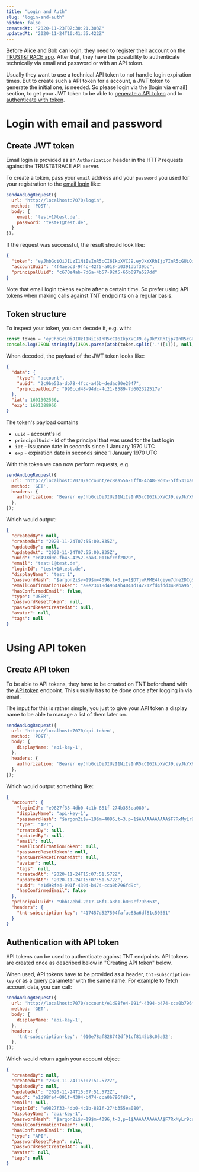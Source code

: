 ```yaml
---
title: "Login and Auth"
slug: "login-and-auth"
hidden: false
createdAt: "2020-11-23T07:30:21.303Z"
updatedAt: "2020-11-24T10:41:35.422Z"
---
```


Before Alice and Bob can login, they need to register their account on the [TRUST&TRACE app](https://app.trust-trace.com). After that, they have the possibility to authenticate technically via email and password or with an API token.

Usually they want to use a technical API token to not handle login expiration times. But to create such a API token for a account, a JWT token to generate the initial one, is needed. So please login via the [login via email] section, to get your JWT token to be able to [generate a API token](#create-api-token) and to [authenticate with token](#authentication-with-api-token).

# Login with email and password

## Create JWT token

Email login is provided as an `Authorization` header in the HTTP requests against the TRUST&TRACE API server.

To create a token, pass your `email` address and your `password` you used for your registration to the [email login] like:

```js
sendAndLogRequest({
  url: 'http://localhost:7070/login',
  method: 'POST',
  body: {
    email: 'test+1@test.de',
    password: 'test+1@test.de',
  }
});

```

If the request was successful, the result should look like:

```json
{
  "token": "eyJhbGciOiJIUzI1NiIsInR5cCI6IkpXVCJ9.eyJkYXRhIjp7InR5cGUiOiJhY2NvdW50IiwidXVpZCI6IjRmNGFlYmMzLTlmNGMtNDJmNS1hMDE4LWIwMzkxZGJmMzliYyIsInByaW5jaXBhbFV1aWQiOiJjNjcwZTRhYi03ZDZhLTRiNTctOTJmNS02NWIwOTdhNTI3ZGQifSwiaWF0IjoxNjA2MjI5MDg5LCJleHAiOjE2MDYzMTU0ODl9.CaP3RZVM2tvbu3Ezgs1-81ZEO5Bs_SJKI0JmMf1QkoM",
  "accountUuid": "4f4aebc3-9f4c-42f5-a018-b0391dbf39bc",
  "principalUuid": "c670e4ab-7d6a-4b57-92f5-65b097a527dd"
}
```

Note that email login tokens expire after a certain time. So prefer using API tokens when making calls against TNT endpoints on a regular basis.

## Token structure

To inspect your token, you can decode it, e.g. with:

```js
const token = 'eyJhbGciOiJIUzI1NiIsInR5cCI6IkpXVCJ9.eyJkYXRhIjp7InR5cGUiOiJhY2NvdW50IiwidXVpZCI6IjJjOWJlNTNhLWRiNzgtNGZjYy1hNDViLWRlZGFjOTBlMjk0NyIsInByaW5jaXBhbFV1aWQiOiI5OTBjY2Q0OC05NGRjLTRjMjEtODU4OS03ZDYwMjMyMjUxN2UifSwiaWF0IjoxNjAxMzAyNTY2LCJleHAiOjE2MDEzODg5NjZ9.6znHJrDW2NdXaxwpqnN3_0cj0GTVOSt3HhTHF6sjs98';
console.log(JSON.stringify(JSON.parse(atob(token.split('.')[1])), null, 4));
```

When decoded, the payload of the JWT token looks like:

```json
{
  "data": {
    "type": "account",
    "uuid": "2c9be53a-db78-4fcc-a45b-dedac90e2947",
    "principalUuid": "990ccd48-94dc-4c21-8589-7d602322517e"
  },
  "iat": 1601302566,
  "exp": 1601388966
}
```

The token's payload contains

- `uuid` - account's id
- `principalUuid` - id of the principal that was used for the last login
- `iat` - issuance date in seconds since 1 January 1970 UTC
- `exp` - expiration date in seconds since 1 January 1970 UTC

With this token we can now perform requests, e.g.

```js
sendAndLogRequest({
  url: 'http://localhost:7070/account/ec8ea556-6ff8-4c48-9d05-5ff5314a8680',
  method: 'GET',
  headers: {
    authorization: 'Bearer eyJhbGciOiJIUzI1NiIsInR5cCI6IkpXVCJ9.eyJkYXRhIjp7InR5cGUiOiJhY2NvdW50IiwidXVpZCI6ImVjOGVhNTU2LTZmZjgtNGM0OC05ZDA1LTVmZjUzMTRhODY4MCIsInByaW5jaXBhbFV1aWQiOiI5YmIxMmViZC0yZTE3LTQ2ZjEtYThiMS1iMDA5Y2Y3OWIzNjMifSwiaWF0IjoxNjA2MjI5ODg5LCJleHAiOjE2MDYzMTYyODl9.WlZqXBb6N0T35Yk6hFCi73y2bidXeHwgc6sDpZATVPg';
  },
});
```

Which would output:

```json
{
  "createdBy": null,
  "createdAt": "2020-11-24T07:55:00.835Z",
  "updatedBy": null,
  "updatedAt": "2020-11-24T07:55:00.835Z",
  "uuid": "ed493d0e-fb45-4252-8aa3-0116fcdf2029",
  "email": "test+1@test.de",
  "loginId": "test+1@test.de",
  "displayName": "test 1",
  "passwordHash": "$argon2i$v=19$m=4096,t=3,p=1$DTjwRFME4lgiyu7dne2DCg$Kf7lHjwJr4G+NHRvMp9DjjiylePxcDRHdMJYE/rAooU",
  "emailConfirmationToken": "a8e23418d4964ab4041d142212fd4fdd348eba9b",
  "hasConfirmedEmail": false,
  "type": "USER",
  "passwordResetToken": null,
  "passwordResetCreatedAt": null,
  "avatar": null,
  "tags": null
}
```

# Using API token

## Create API token

To be able to API tokens, they have to be created on TNT beforehand with the [API token] endpoint. This usually has to be done once after logging in via email.

The input for this is rather simple, you just to give your API token a display name to be able to manage a list of them later on.

```js
sendAndLogRequest({
  url: 'http://localhost:7070/api-token',
  method: 'POST',
  body: {
    displayName: 'api-key-1',
  },
  headers: {
    authorization: 'Bearer eyJhbGciOiJIUzI1NiIsInR5cCI6IkpXVCJ9.eyJkYXRhIjp7InR5cGUiOiJhY2NvdW50IiwidXVpZCI6ImVjOGVhNTU2LTZmZjgtNGM0OC05ZDA1LTVmZjUzMTRhODY4MCIsInByaW5jaXBhbFV1aWQiOiI5YmIxMmViZC0yZTE3LTQ2ZjEtYThiMS1iMDA5Y2Y3OWIzNjMifSwiaWF0IjoxNjA2MjI5ODg5LCJleHAiOjE2MDYzMTYyODl9.WlZqXBb6N0T35Yk6hFCi73y2bidXeHwgc6sDpZATVPg';
  },
});
```

Which would output something like:

```json
{
  "account": {
    "loginId": "e9827f33-4db0-4c1b-881f-274b355ea080",
    "displayName": "api-key-1",
    "passwordHash": "$argon2i$v=19$m=4096,t=3,p=1$AAAAAAAAAAA$F7RxMyLr9csBUB7llf2UdBucAUJFlGilSJRr813m+O8",
    "type": "API",
    "createdBy": null,
    "updatedBy": null,
    "email": null,
    "emailConfirmationToken": null,
    "passwordResetToken": null,
    "passwordResetCreatedAt": null,
    "avatar": null,
    "tags": null,
    "createdAt": "2020-11-24T15:07:51.572Z",
    "updatedAt": "2020-11-24T15:07:51.572Z",
    "uuid": "e1d98fe4-091f-4394-b474-cca0b796fd9c",
    "hasConfirmedEmail": false
  },
  "principalUuid": "9bb12ebd-2e17-46f1-a8b1-b009cf79b363",
  "headers": {
    "tnt-subscription-key": "417457d527504fafae83a6df81c50561"
  }
}
```

## Authentication with API token

API tokens can be used to authenticate against TNT endpoints. API tokens are created once as described below in "Creating API token" below.

When used, API tokens have to be provided as a header, `tnt-subscription-key` or as a query parameter with the same name. For example to fetch account data, you can call:

```js
sendAndLogRequest({
  url: 'http://localhost:7070/account/e1d98fe4-091f-4394-b474-cca0b796fd9c',
  method: 'GET',
  body: {
    displayName: 'api-key-1',
  },
  headers: {
    'tnt-subscription-key': '010e78af828742df91cf8145b8c05a92';
  },
});
```

Which would return again your account object:

```json
{
  "createdBy": null,
  "createdAt": "2020-11-24T15:07:51.572Z",
  "updatedBy": null,
  "updatedAt": "2020-11-24T15:07:51.572Z",
  "uuid": "e1d98fe4-091f-4394-b474-cca0b796fd9c",
  "email": null,
  "loginId": "e9827f33-4db0-4c1b-881f-274b355ea080",
  "displayName": "api-key-1",
  "passwordHash": "$argon2i$v=19$m=4096,t=3,p=1$AAAAAAAAAAA$F7RxMyLr9csBUB7llf2UdBucAUJFlGilSJRr813m+O8",
  "emailConfirmationToken": null,
  "hasConfirmedEmail": false,
  "type": "API",
  "passwordResetToken": null,
  "passwordResetCreatedAt": null,
  "avatar": null,
  "tags": null
}
```

[email login]: ref:post_login-email
[API token]: ref:post_api-token

